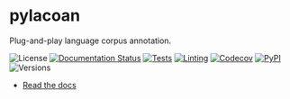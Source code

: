 # pylacoan

 Plug-and-play language corpus annotation.

![License](https://img.shields.io/github/license/fmatter/pylacoan)
[![Documentation Status](https://readthedocs.org/projects/pylacoan/badge/?version=latest)](https://pylacoan.readthedocs.io/en/latest/?badge=latest)
[![Tests](https://img.shields.io/github/actions/workflow/status/fmatter/pylacoan/tests.yml?label=tests)](https://github.com/fmatter/pylacoan/actions/workflows/tests.yml)
[![Linting](https://img.shields.io/github/actions/workflow/status/fmatter/pylacoan/lint.yml?label=linting)](https://github.com/fmatter/pylacoan/actions/workflows/lint.yml)
[![Codecov](https://img.shields.io/codecov/c/github/fmatter/pylacoan)](https://app.codecov.io/gh/fmatter/pylacoan/)
[![PyPI](https://img.shields.io/pypi/v/pylacoan.svg)](https://pypi.org/project/pylacoan)
![Versions](https://img.shields.io/pypi/pyversions/pylacoan)

* [Read the docs](https://pylacoan.readthedocs.io)